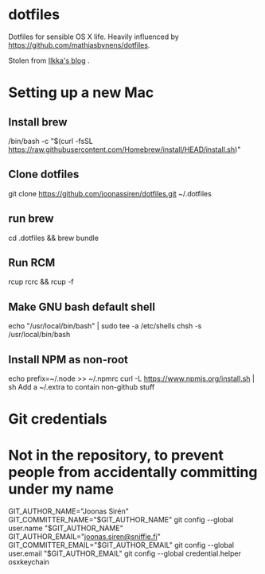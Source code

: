 # dotfiles

Dotfiles for sensible OS X life. Heavily influenced by
https://github.com/mathiasbynens/dotfiles.

Stolen from [Ilkka's blog](http://sirile.github.io/2015/01/26/setting-up-mac.html) .

# Setting up a new Mac

## Install brew
/bin/bash -c "$(curl -fsSL https://raw.githubusercontent.com/Homebrew/install/HEAD/install.sh)"

## Clone dotfiles
git clone https://github.com/joonassiren/dotfiles.git ~/.dotfiles

## run brew
cd .dotfiles && brew bundle

## Run RCM
rcup rcrc && rcup -f

## Make GNU bash default shell
echo "/usr/local/bin/bash" | sudo tee -a /etc/shells
chsh -s /usr/local/bin/bash

## Install NPM as non-root
echo prefix=~/.node >> ~/.npmrc
curl -L https://www.npmjs.org/install.sh | sh
Add a ~/.extra to contain non-github stuff

# Git credentials
# Not in the repository, to prevent people from accidentally committing under my name
GIT_AUTHOR_NAME="Joonas Sirén"
GIT_COMMITTER_NAME="$GIT_AUTHOR_NAME"
git config --global user.name "$GIT_AUTHOR_NAME"
GIT_AUTHOR_EMAIL="joonas.siren@sniffie.fi"
GIT_COMMITTER_EMAIL="$GIT_AUTHOR_EMAIL"
git config --global user.email "$GIT_AUTHOR_EMAIL"
git config --global credential.helper osxkeychain

